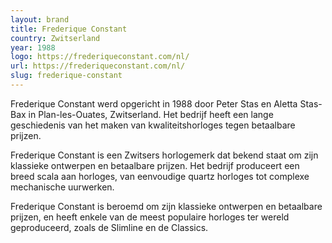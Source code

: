```yaml
---
layout: brand
title: Frederique Constant
country: Zwitserland
year: 1988
logo: https://frederiqueconstant.com/nl/
url: https://frederiqueconstant.com/nl/
slug: frederique-constant
---
```

Frederique Constant werd opgericht in 1988 door Peter Stas en Aletta Stas-Bax in Plan-les-Ouates, Zwitserland. Het bedrijf heeft een lange geschiedenis van het maken van kwaliteitshorloges tegen betaalbare prijzen.

Frederique Constant is een Zwitsers horlogemerk dat bekend staat om zijn klassieke ontwerpen en betaalbare prijzen. Het bedrijf produceert een breed scala aan horloges, van eenvoudige quartz horloges tot complexe mechanische uurwerken.

Frederique Constant is beroemd om zijn klassieke ontwerpen en betaalbare prijzen, en heeft enkele van de meest populaire horloges ter wereld geproduceerd, zoals de Slimline en de Classics.

